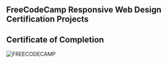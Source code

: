 ## FreeCodeCamp Responsive Web Design Certification Projects
## Certificate of Completion 
![FREECODECAMP]()

